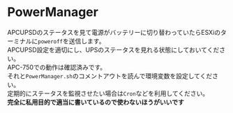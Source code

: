 # PowerManager
APCUPSDのステータスを見て電源がバッテリーに切り替わっていたらESXiのターミナルに```poweroff```を送信します。  
APCUPSD設定を適切にし、UPSのステータスを見れる状態にしておいてください。  
APC-750での動作は確認済みです。  
それと```PowerManager.sh```のコメントアウトを読んで環境変数を設定してください。  
定期的にステータスを監視させたい場合は```Cron```などを利用してください。  
__完全に私用目的で適当に書いているので使わないほうがいいです__
